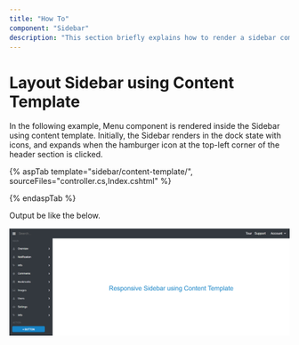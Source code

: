 ```yaml
---
title: "How To"
component: "Sidebar"
description: "This section briefly explains how to render a sidebar component using content template."
---
```


# Layout Sidebar using Content Template

In the following example, Menu component  is rendered inside the Sidebar using content template. Initially, the Sidebar renders in the dock state with icons, and expands when the hamburger icon at the top-left corner of the header section is clicked.

{% aspTab template="sidebar/content-template/", sourceFiles="controller.cs,Index.cshtml" %}

{% endaspTab %}

Output be like the below.

![Sidebar Sample](../images/content_template.png)
